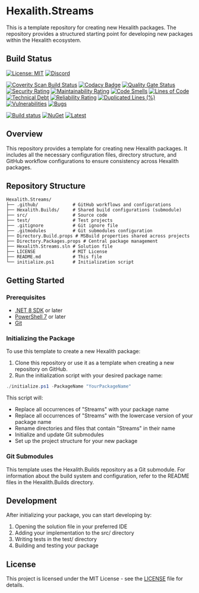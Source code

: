 # Hexalith.Streams

This is a template repository for creating new Hexalith packages. The repository provides a structured starting point for developing new packages within the Hexalith ecosystem.

## Build Status

[![License: MIT](https://img.shields.io/github/license/hexalith/hexalith.Streams)](https://github.com/hexalith/hexalith/blob/main/LICENSE)
[![Discord](https://img.shields.io/discord/1063152441819942922?label=Discord&logo=discord&logoColor=white&color=d82679)](https://discordapp.com/channels/1102166958918610994/1102166958918610997)

[![Coverity Scan Build Status](https://scan.coverity.com/projects/31529/badge.svg)](https://scan.coverity.com/projects/hexalith-hexalith-Streams)
[![Codacy Badge](https://app.codacy.com/project/badge/Grade/d48f6d9ab9fb4776b6b4711fc556d1c4)](https://app.codacy.com/gh/Hexalith/Hexalith.Streams/dashboard?utm_source=gh&utm_medium=referral&utm_content=&utm_campaign=Badge_grade)
[![Quality Gate Status](https://sonarcloud.io/api/project_badges/measure?project=Hexalith_Hexalith.Streams&metric=alert_status)](https://sonarcloud.io/summary/new_code?id=Hexalith_Hexalith.Streams)
[![Security Rating](https://sonarcloud.io/api/project_badges/measure?project=Hexalith_Hexalith.Streams&metric=security_rating)](https://sonarcloud.io/summary/new_code?id=Hexalith_Hexalith.Streams)
[![Maintainability Rating](https://sonarcloud.io/api/project_badges/measure?project=Hexalith_Hexalith.Streams&metric=sqale_rating)](https://sonarcloud.io/summary/new_code?id=Hexalith_Hexalith.Streams)
[![Code Smells](https://sonarcloud.io/api/project_badges/measure?project=Hexalith_Hexalith.Streams&metric=code_smells)](https://sonarcloud.io/summary/new_code?id=Hexalith_Hexalith.Streams)
[![Lines of Code](https://sonarcloud.io/api/project_badges/measure?project=Hexalith_Hexalith.Streams&metric=ncloc)](https://sonarcloud.io/summary/new_code?id=Hexalith_Hexalith.Streams)
[![Technical Debt](https://sonarcloud.io/api/project_badges/measure?project=Hexalith_Hexalith.Streams&metric=sqale_index)](https://sonarcloud.io/summary/new_code?id=Hexalith_Hexalith.Streams)
[![Reliability Rating](https://sonarcloud.io/api/project_badges/measure?project=Hexalith_Hexalith.Streams&metric=reliability_rating)](https://sonarcloud.io/summary/new_code?id=Hexalith_Hexalith.Streams)
[![Duplicated Lines (%)](https://sonarcloud.io/api/project_badges/measure?project=Hexalith_Hexalith.Streams&metric=duplicated_lines_density)](https://sonarcloud.io/summary/new_code?id=Hexalith_Hexalith.Streams)
[![Vulnerabilities](https://sonarcloud.io/api/project_badges/measure?project=Hexalith_Hexalith.Streams&metric=vulnerabilities)](https://sonarcloud.io/summary/new_code?id=Hexalith_Hexalith.Streams)
[![Bugs](https://sonarcloud.io/api/project_badges/measure?project=Hexalith_Hexalith.Streams&metric=bugs)](https://sonarcloud.io/summary/new_code?id=Hexalith_Hexalith.Streams)

[![Build status](https://github.com/Hexalith/Hexalith.Streams/actions/workflows/build-release.yml/badge.svg)](https://github.com/Hexalith/Hexalith.Streams/actions)
[![NuGet](https://img.shields.io/nuget/v/Hexalith.Streams.svg)](https://www.nuget.org/packages/Hexalith.Streams)
[![Latest](https://img.shields.io/github/v/release/Hexalith/Hexalith.Streams?include_prereleases&label=preview)](https://github.com/Hexalith/Hexalith.Streams/pkgs/nuget/Hexalith.Streams)

## Overview

This repository provides a template for creating new Hexalith packages. It includes all the necessary configuration files, directory structure, and GitHub workflow configurations to ensure consistency across Hexalith packages.

## Repository Structure

```text
Hexalith.Streams/
├── .github/             # GitHub workflows and configurations
├── Hexalith.Builds/     # Shared build configurations (submodule)
├── src/                 # Source code
├── test/                # Test projects
├── .gitignore           # Git ignore file
├── .gitmodules          # Git submodules configuration
├── Directory.Build.props # MSBuild properties shared across projects
├── Directory.Packages.props # Central package management
├── Hexalith.Streams.sln # Solution file
├── LICENSE              # MIT License
├── README.md            # This file
└── initialize.ps1       # Initialization script
```

## Getting Started

### Prerequisites

- [.NET 8 SDK](https://dotnet.microsoft.com/download) or later
- [PowerShell 7](https://github.com/PowerShell/PowerShell) or later
- [Git](https://git-scm.com/)

### Initializing the Package

To use this template to create a new Hexalith package:

1. Clone this repository or use it as a template when creating a new repository on GitHub.
2. Run the initialization script with your desired package name:

```powershell
./initialize.ps1 -PackageName "YourPackageName"
```

This script will:

- Replace all occurrences of "Streams" with your package name
- Replace all occurrences of "Streams" with the lowercase version of your package name
- Rename directories and files that contain "Streams" in their name
- Initialize and update Git submodules
- Set up the project structure for your new package

### Git Submodules

This template uses the Hexalith.Builds repository as a Git submodule. For information about the build system and configuration, refer to the README files in the Hexalith.Builds directory.

## Development

After initializing your package, you can start developing by:

1. Opening the solution file in your preferred IDE
2. Adding your implementation to the src/ directory
3. Writing tests in the test/ directory
4. Building and testing your package

## License

This project is licensed under the MIT License - see the [LICENSE](LICENSE) file for details.
